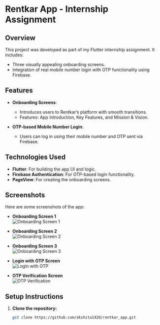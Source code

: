 # Rentkar App - Internship Assignment

## Overview
This project was developed as part of my Flutter internship assignment. It includes:
- Three visually appealing onboarding screens.
- Integration of real mobile number login with OTP functionality using Firebase.

## Features
- **Onboarding Screens**: 
  - Introduces users to Rentkar’s platform with smooth transitions.
  - Features: App Introduction, Key Features, and Mission & Vision.
  
- **OTP-based Mobile Number Login**: 
  - Users can log in using their mobile number and OTP sent via Firebase.

## Technologies Used
- **Flutter**: For building the app UI and logic.
- **Firebase Authentication**: For OTP-based login functionality.
- **PageView**: For creating the onboarding screens.

## Screenshots
Here are some screenshots of the app:

- **Onboarding Screen 1**  
  ![Onboarding Screen 1](assets/screenshots/screen1.jpg)

- **Onboarding Screen 2**  
  ![Onboarding Screen 2](assets/screenshots/screen2.jpg)

- **Onboarding Screen 3**  
  ![Onboarding Screen 3](assets/screenshots/screen3.jpg)

- **Login with OTP Screen**  
  ![Login with OTP](assets/screenshots/LoginOtp.jpg)

- **OTP Verification Screen**  
  ![OTP Verification](assets/screenshots/otpverification.jpg)

## Setup Instructions

1. **Clone the repository:**
   ```bash
   git clone https://github.com/akshita1420/rentkar_app.git
